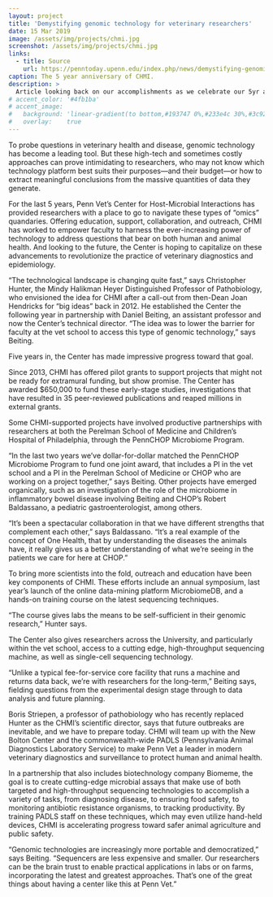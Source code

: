 ```yaml
---
layout: project
title: 'Demystifying genomic technology for veterinary researchers'
date: 15 Mar 2019
image: /assets/img/projects/chmi.jpg
screenshot: /assets/img/projects/chmi.jpg
links:
  - title: Source
    url: https://penntoday.upenn.edu/index.php/news/demystifying-genomic-technology-veterinary-researchers
caption: The 5 year anniversary of CHMI.
description: >
  Article looking back on our accomplishments as we celebrate our 5yr anniversary as a lab.
# accent_color: '#4fb1ba'
# accent_image:
#   background: 'linear-gradient(to bottom,#193747 0%,#233e4c 30%,#3c929e 50%,#d5d5d4 70%,#cdccc8 100%)'
#   overlay:    true
---
```


To probe questions in veterinary health and disease, genomic technology has become a leading tool. But these high-tech and sometimes costly approaches can prove intimidating to researchers, who may not know which technology platform best suits their purposes—and their budget—or how to extract meaningful conclusions from the massive quantities of data they generate.

For the last 5 years, Penn Vet’s Center for Host-Microbial Interactions has provided researchers with a place to go to navigate these types of “omics” quandaries. Offering education, support, collaboration, and outreach, CHMI has worked to empower faculty to harness the ever-increasing power of technology to address questions that bear on both human and animal health. And looking to the future, the Center is hoping to capitalize on these advancements to revolutionize the practice of veterinary diagnostics and epidemiology.

“The technological landscape is changing quite fast,” says Christopher Hunter, the Mindy Halikman Heyer Distinguished Professor of Pathobiology, who envisioned the idea for CHMI after a call-out from then-Dean Joan Hendricks for “big ideas” back in 2012. He established the Center the following year in partnership with Daniel Beiting, an assistant professor and now the Center’s technical director. “The idea was to lower the barrier for faculty at the vet school to access this type of genomic technology,” says Beiting.

Five years in, the Center has made impressive progress toward that goal.

Since 2013, CHMI has offered pilot grants to support projects that might not be ready for extramural funding, but show promise. The Center has awarded $650,000 to fund these early-stage studies, investigations that have resulted in 35 peer-reviewed publications and reaped millions in external grants.

Some CHMI-supported projects have involved productive partnerships with researchers at both the Perelman School of Medicine and Children’s Hospital of Philadelphia, through the PennCHOP Microbiome Program. 

“In the last two years we’ve dollar-for-dollar matched the PennCHOP Microbiome Program to fund one joint award, that includes a PI in the vet school and a PI in the Perelman School of Medicine or CHOP who are working on a project together,” says Beiting. Other projects have emerged organically, such as an investigation of the role of the microbiome in inflammatory bowel disease involving Beiting and CHOP’s Robert Baldassano, a pediatric gastroenterologist, among others.

“It’s been a spectacular collaboration in that we have different strengths that complement each other,” says Baldassano. “It’s a real example of the concept of One Health, that by understanding the diseases the animals have, it really gives us a better understanding of what we’re seeing in the patients we care for here at CHOP.”

To bring more scientists into the fold, outreach and education have been key components of CHMI. These efforts include an annual symposium, last year’s launch of the online data-mining platform MicrobiomeDB, and a hands-on training course on the latest sequencing techniques. 

“The course gives labs the means to be self-sufficient in their genomic research,” Hunter says.

The Center also gives researchers across the University, and particularly within the vet school, access to a cutting edge, high-throughput sequencing machine, as well as single-cell sequencing technology. 

“Unlike a typical fee-for-service core facility that runs a machine and returns data back, we’re with researchers for the long-term,” Beiting says, fielding questions from the experimental design stage through to data analysis and future planning.

Boris Striepen, a professor of pathobiology who has recently replaced Hunter as the CHMI’s scientific director, says that future outbreaks are inevitable, and we have to prepare today. CHMI will team up with the New Bolton Center and the commonwealth-wide PADLS (Pennsylvania Animal Diagnostics Laboratory Service) to make Penn Vet a leader in modern veterinary diagnostics and surveillance to protect human and animal health. 

In a partnership that also includes biotechnology company Biomeme, the goal is to create cutting-edge microbial assays that make use of both targeted and high-throughput sequencing technologies to accomplish a variety of tasks, from diagnosing disease, to ensuring food safety, to monitoring antibiotic resistance organisms, to tracking productivity. By training PADLS staff on these techniques, which may even utilize hand-held devices, CHMI is accelerating progress toward safer animal agriculture and public safety.

“Genomic technologies are increasingly more portable and democratized,” says Beiting. “Sequencers are less expensive and smaller. Our researchers can be the brain trust to enable practical applications in labs or on farms, incorporating the latest and greatest approaches. That’s one of the great things about having a center like this at Penn Vet.”